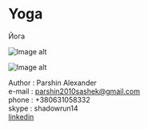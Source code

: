 # Yoga
Йога

![Image alt](https://github.com/CaLLIekDeveloper/Games/Yoga/master/screenshots/1.png)

![Image alt](https://github.com/CaLLIekDeveloper/Games/raw/master/screenshots/1.png)


Author  : Parshin Alexander<br>
e-mail  : parshin2010sashek@gmail.com<br>
phone   : +380631058332<br>
skype   : shadowrun14<br>
<a href="https://www.linkedin.com/in/%D0%B0%D0%BB%D0%B5%D0%BA%D1%81%D0%B0%D0%BD%D0%B4%D1%80-%D0%BF%D0%B0%D1%80%D1%88%D0%B8%D0%BD-b2a938118/" target="_blank">linkedin</a>

